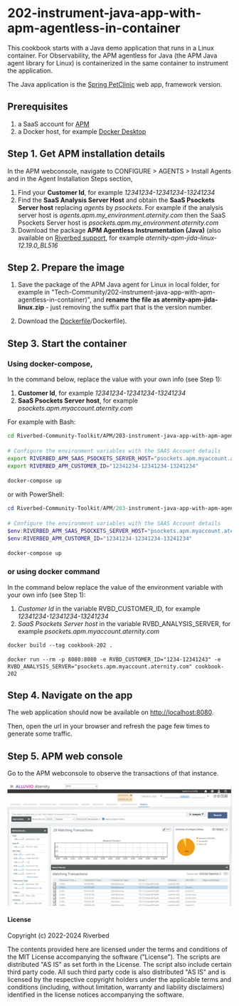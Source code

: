 # 202-instrument-java-app-with-apm-agentless-in-container

This cookbook starts with a Java demo application that runs in a Linux container. For Observability, the APM agentless for Java (the APM Java agent library for Linux) is containerized in the same container to instrument the application.

The Java application is the [Spring PetClinic](https://github.com/spring-projects/spring-petclinic.git) web app, framework version.

## Prerequisites

1. a SaaS account for [APM](https://www.riverbed.com/products/application-performance-monitoring)
2. a Docker host, for example [Docker Desktop](https://www.docker.com/products/docker-desktop)

## Step 1. Get APM installation details

In the APM webconsole, navigate to CONFIGURE > AGENTS > Install Agents and in the Agent Installation Steps section,

1. Find your **Customer Id**, for example *12341234-12341234-13241234*
2. Find the **SaaS Analysis Server Host** and obtain the **SaaS Psockets Server host** replacing *agents* by *psockets*. For example if the analysis server host is *agents.apm.my_environment.aternity.com* then the SaaS Psockets Server host is *psockets.apm.my_environment.aternity.com*
3. Download the package **APM Agentless Instrumentation (Java)** (also available on [Riverbed support](https://support.riverbed.com/content/support/software/aternity-dem/aternity-apm.html), for example *aternity-apm-jida-linux-12.19.0_BL516*

## Step 2. Prepare the image

1. Save the package of the APM Java agent for Linux in local folder, for example in "Tech-Community/202-instrument-java-app-with-apm-agentless-in-container)", and **rename the file as aternity-apm-jida-linux.zip** - just removing the suffix part that is the version number.

2. Download the [Dockerfile](https://raw.githubusercontent.com/riverbed/Riverbed-Community-Toolkit/refs/heads/master/APM/202-instrument-java-app-with-apm-agentless-in-container)/Dockerfile).

## Step 3. Start the container

### Using docker-compose,

In the command below, replace the value with your own info (see Step 1):
1. **Customer Id**, for example *12341234-12341234-13241234*
2. **SaaS Psockets Server host**, for example *psockets.apm.myaccount.aternity.com*

For example with Bash:

```bash
cd Riverbed-Community-Toolkit/APM/203-instrument-java-app-with-apm-agent-in-container

# Configure the environment variables with the SAAS Account details
export RIVERBED_APM_SAAS_PSOCKETS_SERVER_HOST="psockets.apm.myaccount.aternity.com"
export RIVERBED_APM_CUSTOMER_ID="12341234-12341234-13241234"

docker-compose up
```

or with PowerShell:

```PowerShell
cd Riverbed-Community-Toolkit/APM/203-instrument-java-app-with-apm-agent-in-container

# Configure the environment variables with the SAAS Account details
$env:RIVERBED_APM_SAAS_PSOCKETS_SERVER_HOST="psockets.apm.myaccount.aternity.com"
$env:RIVERBED_APM_CUSTOMER_ID="12341234-12341234-13241234"

docker-compose up
```

### or using docker command

In the command below replace the value of the environment variable with your own info (see Step 1):
1. *Customer Id* in the variable RVBD_CUSTOMER_ID, for example *12341234-12341234-13241234*
2. *SaaS Psockets Server host* in the variable RVBD_ANALYSIS_SERVER, for example *psockets.apm.myaccount.aternity.com*

```shell
docker build --tag cookbook-202 .

docker run --rm -p 8080:8080 -e RVBD_CUSTOMER_ID="1234-12341243" -e RVBD_ANALYSIS_SERVER="psockets.apm.myaccount.aternity.com" cookbook-202
```

## Step 4. Navigate on the app

The web application should now be available on [http://localhost:8080](http://localhost:8080).

Then, open the url in your browser and refresh the page few times to generate some traffic.

## Step 5. APM web console 

Go to the APM webconsole to observe the transactions of that instance.

![APM Transactions](images/cookbook-202-transactions.png)

#### License

Copyright (c) 2022-2024 Riverbed

The contents provided here are licensed under the terms and conditions of the MIT License accompanying the software ("License"). The scripts are distributed "AS IS" as set forth in the License. The script also include certain third party code. All such third party code is also distributed "AS IS" and is licensed by the respective copyright holders under the applicable terms and conditions (including, without limitation, warranty and liability disclaimers) identified in the license notices accompanying the software.
